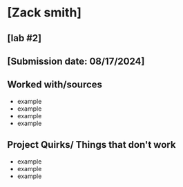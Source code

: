 # [Zack smith]
## [lab #2]
## [Submission date: 08/17/2024]
## Worked with/sources 
* example
* example
* example
* example
## Project Quirks/ Things that don't work
* example
* example
* example
